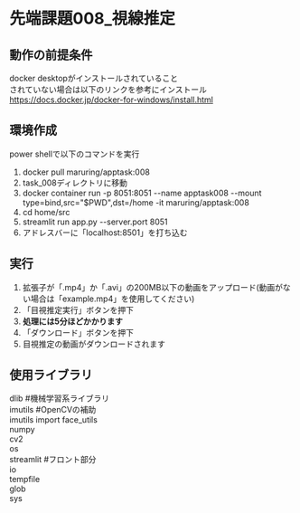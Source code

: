 # 先端課題008_視線推定
## 動作の前提条件
docker desktopがインストールされていること  
されていない場合は以下のリンクを参考にインストール  
https://docs.docker.jp/docker-for-windows/install.html

## 環境作成
power shellで以下のコマンドを実行
1. docker pull maruring/apptask:008
2. task_008ディレクトリに移動
3. docker container run -p 8051:8051 --name apptask008 --mount type=bind,src="$PWD",dst=/home -it maruring/apptask:008
4. cd home/src
5. streamlit run app.py --server.port 8051
6. アドレスバーに「localhost:8501」を打ち込む

## 実行
1. 拡張子が「.mp4」か「.avi」の200MB以下の動画をアップロード(動画がない場合は「example.mp4」を使用してください)  
2. 「目視推定実行」ボタンを押下  
3. **処理には5分ほどかかります**  
4. 「ダウンロード」ボタンを押下  
5. 目視推定の動画がダウンロードされます  

## 使用ライブラリ
dlib #機械学習系ライブラリ  
imutils #OpenCVの補助  
imutils import face_utils  
numpy  
cv2  
os  
streamlit #フロント部分  
io  
tempfile  
glob  
sys  

